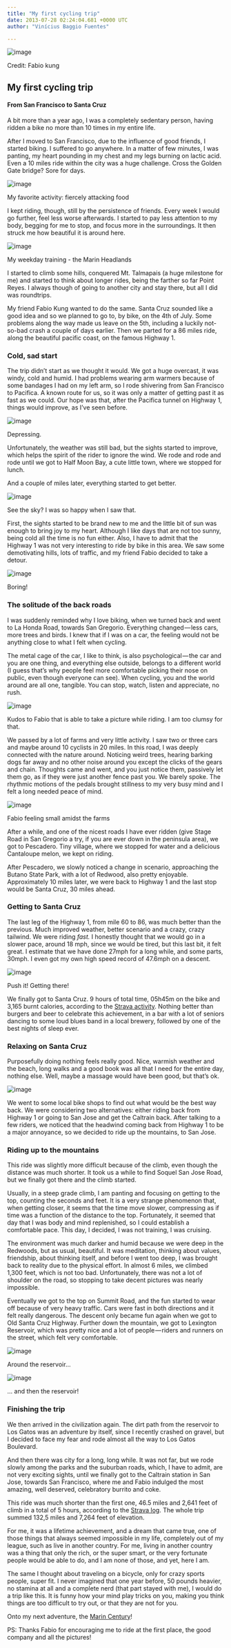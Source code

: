 ```yaml
---
title: "My first cycling trip"
date: 2013-07-28 02:24:04.681 +0000 UTC
author: "Vinícius Baggio Fuentes"

---
```


![image](https://cdn-images-1.medium.com/fit/t/NaN/NaN/0*TDm3RAaHlSWCEw35.jpeg)

Credit: Fabio kung

## My first cycling trip

#### From San Francisco to Santa Cruz

A bit more than a year ago, I was a completely sedentary person, having ridden a bike no more than 10 times in my entire life.

After I moved to San Francisco, due to the influence of good friends, I started biking. I suffered to go anywhere. In a matter of few minutes, I was panting, my heart pounding in my chest and my legs burning on lactic acid. Even a 10 miles ride within the city was a huge challenge. Cross the Golden Gate bridge? Sore for days.




![image](https://cdn-images-1.medium.com/max/800/0*p63-Q44iENrOLLEn.png)

My favorite activity: fiercely attacking food



I kept riding, though, still by the persistence of friends. Every week I would go further, feel less worse afterwards. I started to pay less attention to my body, begging for me to stop, and focus more in the surroundings. It then struck me how beautiful it is around here.




![image](https://cdn-images-1.medium.com/max/800/0*TM-7pO0ggMJOjmTV.jpeg)

My weekday training - the Marin Headlands



I started to climb some hills, conquered Mt. Talmapais (a huge milestone for me) and started to think about longer rides, being the farther so far Point Reyes. I always though of going to another city and stay there, but all I did was roundtrips.

My friend Fabio Kung wanted to do the same. Santa Cruz sounded like a good idea and so we planned to go to, by bike, on the 4th of July. Some problems along the way made us leave on the 5th, including a luckily not-so-bad crash a couple of days earlier. Then we parted for a 86 miles ride, along the beautiful pacific coast, on the famous Highway 1.

### Cold, sad start

The trip didn’t start as we thought it would. We got a huge overcast, it was windy, cold and humid. I had problems wearing arm warmers because of some bandages I had on my left arm, so I rode shivering from San Francisco to Pacifica. A known route for us, so it was only a matter of getting past it as fast as we could. Our hope was that, after the Pacifica tunnel on Highway 1, things would improve, as I’ve seen before.




![image](https://cdn-images-1.medium.com/max/800/0*KksBYkCV9lS8Nj6W.jpeg)

Depressing.



Unfortunately, the weather was still bad, but the sights started to improve, which helps the spirit of the rider to ignore the wind. We rode and rode and rode until we got to Half Moon Bay, a cute little town, where we stopped for lunch.

And a couple of miles later, everything started to get better.




![image](https://cdn-images-1.medium.com/max/800/0*DBi_kn_OMqrCvcCE.jpeg)

See the sky? I was so happy when I saw that.



First, the sights started to be brand new to me and the little bit of sun was enough to bring joy to my heart. Although I like days that are not too sunny, being cold all the time is no fun either. Also, I have to admit that the Highway 1 was not very interesting to ride by bike in this area. We saw some demotivating hills, lots of traffic, and my friend Fabio decided to take a detour.




![image](https://cdn-images-1.medium.com/max/800/0*kq-AEokKYjzOL5fk.jpeg)

Boring!



### The solitude of the back roads

I was suddenly reminded why I love biking, when we turned back and went to La Honda Road, towards San Gregorio. Everything changed — less cars, more trees and birds. I knew that if I was on a car, the feeling would not be anything close to what I felt when cycling.

The metal cage of the car, I like to think, is also psychological — the car and you are one thing, and everything else outside, belongs to a different world (I guess that’s why people feel more comfortable picking their nose on public, even though everyone can see). When cycling, you and the world around are all one, tangible. You can stop, watch, listen and appreciate, no rush.




![image](https://cdn-images-1.medium.com/max/800/0*TheeoLbSOa2aWuWF.jpeg)

Kudos to Fabio that is able to take a picture while riding. I am too clumsy for that.



We passed by a lot of farms and very little activity. I saw two or three cars and maybe around 10 cyclists in 20 miles. In this road, I was deeply connected with the nature around. Noticing weird trees, hearing barking dogs far away and no other noise around you except the clicks of the gears and chain. Thoughts came and went, and you just notice them, passively let them go, as if they were just another fence past you. We barely spoke. The rhythmic motions of the pedals brought stillness to my very busy mind and I felt a long needed peace of mind.




![image](https://cdn-images-1.medium.com/max/800/0*KvDdQ4yVsoiDvWpb.jpeg)

Fabio feeling small amidst the farms



After a while, and one of the nicest roads I have ever ridden (give Stage Road in San Gregorio a try, if you are ever down in the peninsula area), we got to Pescadero. Tiny village, where we stopped for water and a delicious Cantaloupe melon, we kept on riding.

After Pescadero, we slowly noticed a change in scenario, approaching the Butano State Park, with a lot of Redwood, also pretty enjoyable. Approximately 10 miles later, we were back to Highway 1 and the last stop would be Santa Cruz, 30 miles ahead.

### Getting to Santa Cruz

The last leg of the Highway 1, from mile 60 to 86, was much better than the previous. Much improved weather, better scenario and a crazy, crazy tailwind. We were riding _fast._ I honestly thought that we would go in a slower pace, around 18 mph, since we would be tired, but this last bit, it felt great. I estimate that we have done 27mph for a long while, and some parts, 30mph. I even got my own high speed record of 47.6mph on a descent.




![image](https://cdn-images-1.medium.com/max/800/0*ru29cQXOyPU8ryhS.jpeg)

Push it! Getting there!



We finally got to Santa Cruz. 9 hours of total time, 05h45m on the bike and 3,165 burnt calories, according to the [Strava activity](http://app.strava.com/activities/65488117). Nothing better than burgers and beer to celebrate this achievement, in a bar with a lot of seniors dancing to some loud blues band in a local brewery, followed by one of the best nights of sleep ever.

### Relaxing on Santa Cruz

Purposefully doing nothing feels really good. Nice, warmish weather and the beach, long walks and a good book was all that I need for the entire day, nothing else. Well, maybe a massage would have been good, but that’s ok.




![image](https://cdn-images-1.medium.com/max/800/0*gVPehE1_ZycmxWWs.jpeg)



We went to some local bike shops to find out what would be the best way back. We were considering two alternatives: either riding back from Highway 1 or going to San Jose and get the Caltrain back. After talking to a few riders, we noticed that the headwind coming back from Highway 1 to be a major annoyance, so we decided to ride up the mountains, to San Jose.

### Riding up to the mountains

This ride was slightly more difficult because of the climb, even though the distance was much shorter. It took us a while to find Soquel San Jose Road, but we finally got there and the climb started.

Usually, in a steep grade climb, I am panting and focusing on getting to the top, counting the seconds and feet. It is a very strange phenomenon that, when getting closer, it seems that the time move slower, compressing as if time was a function of the distance to the top. Fortunately, it seemed that day that I was body and mind replenished, so I could establish a comfortable pace. This day, I decided, I was not training, I was cruising.

The environment was much darker and humid because we were deep in the Redwoods, but as usual, beautiful. It was meditation, thinking about values, friendship, about thinking itself, and before I went too deep, I was brought back to reality due to the physical effort. In almost 6 miles, we climbed 1,300 feet, which is not too bad. Unfortunately, there was not a lot of shoulder on the road, so stopping to take decent pictures was nearly impossible.

Eventually we got to the top on Summit Road, and the fun started to wear off because of very heavy traffic. Cars were fast in both directions and it felt really dangerous. The descent only became fun again when we got to Old Santa Cruz Highway. Further down the mountain, we got to Lexington Reservoir, which was pretty nice and a lot of people — riders and runners on the street, which felt very comfortable.




![image](https://cdn-images-1.medium.com/max/800/0*4UojhW8qh8ihVqG8.jpeg)

Around the reservoir…





![image](https://cdn-images-1.medium.com/max/800/0*7rHyfayEvEOa6tsT.jpeg)

… and then the reservoir!



### Finishing the trip

We then arrived in the civilization again. The dirt path from the reservoir to Los Gatos was an adventure by itself, since I recently crashed on gravel, but I decided to face my fear and rode almost all the way to Los Gatos Boulevard.

And then there was city for a long, long while. It was not far, but we rode slowly among the parks and the suburban roads, which, I have to admit, are not very exciting sights, until we finally got to the Caltrain station in San Jose, towards San Francisco, where me and Fabio indulged the most amazing, well deserved, celebratory burrito and coke.

This ride was much shorter than the first one, 46.5 miles and 2,641 feet of climb in a total of 5 hours, according to the [Strava log](http://app.strava.com/activities/65488102). The whole trip summed 132,5 miles and 7,264 feet of elevation.

For me, it was a lifetime achievement, and a dream that came true, one of those things that always seemed impossible in my life, completely out of my league, such as live in another country. For me, living in another country was a thing that only the rich, or the super smart, or the very fortunate people would be able to do, and I am none of those, and yet, here I am.

The same I thought about traveling on a bicycle, only for crazy sports people, super fit. I never imagined that one year before, 50 pounds heavier, no stamina at all and a complete nerd (that part stayed with me), I would do a trip like this. It is funny how your mind play tricks on you, making you think things are too difficult to try out, or that they are not for you.

Onto my next adventure, the [Marin Century](http://www.marincyclists.com/marincentury.com)!

PS: Thanks Fabio for encouraging me to ride at the first place, the good company and all the pictures!
